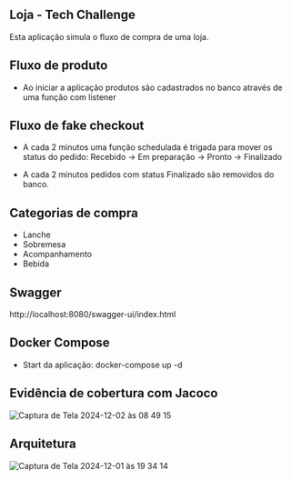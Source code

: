 ## Loja - Tech Challenge
Esta aplicação simula o fluxo de compra de uma loja.

## Fluxo de produto
- Ao iniciar a aplicação produtos são cadastrados no banco através de uma função com listener

## Fluxo de fake checkout

- A cada 2 minutos uma função schedulada é trigada para mover os status do pedido:
  Recebido -> Em preparação -> Pronto -> Finalizado


- A cada 2 minutos pedidos com status Finalizado são removidos do banco.

## Categorias de compra
- Lanche
- Sobremesa
- Acompanhamento
- Bebida

## Swagger
http://localhost:8080/swagger-ui/index.html

## Docker Compose
- Start da aplicação: docker-compose up -d 

## Evidência de cobertura com Jacoco
![Captura de Tela 2024-12-02 às 08 49 15](https://github.com/user-attachments/assets/40cf5040-888f-4d38-a09e-02ced1fe09cd)

## Arquitetura
![Captura de Tela 2024-12-01 às 19 34 14](https://github.com/user-attachments/assets/7a7995ea-df80-414a-809b-765d0db9739b)


